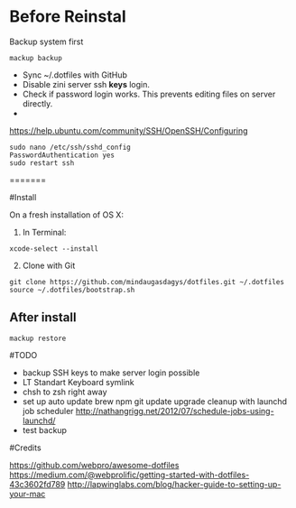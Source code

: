 # Before Reinstal

Backup system first

```
mackup backup
```

- Sync ~/.dotfiles with GitHub
- Disable zini server ssh **keys** login.
- Check if password login works. This prevents editing files on server directly.
-
https://help.ubuntu.com/community/SSH/OpenSSH/Configuring
```
sudo nano /etc/ssh/sshd_config
PasswordAuthentication yes
sudo restart ssh
```
=======

#Install

On a fresh installation of OS X:

1. In Terminal:

```
xcode-select --install
```
2. Clone with Git

```
git clone https://github.com/mindaugasdagys/dotfiles.git ~/.dotfiles
source ~/.dotfiles/bootstrap.sh
```
## After install
```
mackup restore
```

#TODO

- backup SSH keys to make server login possible
- LT Standart Keyboard symlink
- chsh to zsh right away
- set up auto update brew npm git update upgrade cleanup with launchd job scheduler
http://nathangrigg.net/2012/07/schedule-jobs-using-launchd/
- test backup

#Credits

https://github.com/webpro/awesome-dotfiles
https://medium.com/@webprolific/getting-started-with-dotfiles-43c3602fd789
http://lapwinglabs.com/blog/hacker-guide-to-setting-up-your-mac
